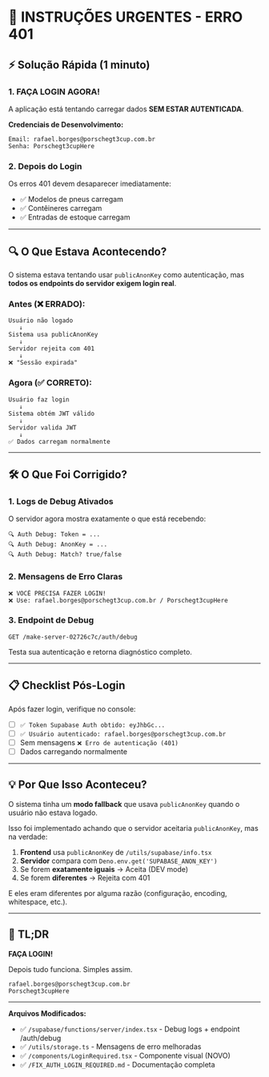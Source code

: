 # 🚨 INSTRUÇÕES URGENTES - ERRO 401

## ⚡ Solução Rápida (1 minuto)

### 1. FAÇA LOGIN AGORA!

A aplicação está tentando carregar dados **SEM ESTAR AUTENTICADA**.

**Credenciais de Desenvolvimento:**
```
Email: rafael.borges@porschegt3cup.com.br
Senha: Porschegt3cupHere
```

### 2. Depois do Login

Os erros 401 devem desaparecer imediatamente:
- ✅ Modelos de pneus carregam
- ✅ Contêineres carregam  
- ✅ Entradas de estoque carregam

---

## 🔍 O Que Estava Acontecendo?

O sistema estava tentando usar `publicAnonKey` como autenticação, mas **todos os endpoints do servidor exigem login real**.

### Antes (❌ ERRADO):
```
Usuário não logado
   ↓
Sistema usa publicAnonKey
   ↓
Servidor rejeita com 401
   ↓
❌ "Sessão expirada"
```

### Agora (✅ CORRETO):
```
Usuário faz login
   ↓
Sistema obtém JWT válido
   ↓
Servidor valida JWT
   ↓
✅ Dados carregam normalmente
```

---

## 🛠️ O Que Foi Corrigido?

### 1. Logs de Debug Ativados
O servidor agora mostra exatamente o que está recebendo:
```
🔍 Auth Debug: Token = ...
🔍 Auth Debug: AnonKey = ...
🔍 Auth Debug: Match? true/false
```

### 2. Mensagens de Erro Claras
```
❌ VOCÊ PRECISA FAZER LOGIN!
❌ Use: rafael.borges@porschegt3cup.com.br / Porschegt3cupHere
```

### 3. Endpoint de Debug
```
GET /make-server-02726c7c/auth/debug
```
Testa sua autenticação e retorna diagnóstico completo.

---

## 📋 Checklist Pós-Login

Após fazer login, verifique no console:

- [ ] `✅ Token Supabase Auth obtido: eyJhbGc...`
- [ ] `✅ Usuário autenticado: rafael.borges@porschegt3cup.com.br`
- [ ] Sem mensagens `❌ Erro de autenticação (401)`
- [ ] Dados carregando normalmente

---

## 💡 Por Que Isso Aconteceu?

O sistema tinha um **modo fallback** que usava `publicAnonKey` quando o usuário não estava logado.

Isso foi implementado achando que o servidor aceitaria `publicAnonKey`, mas na verdade:

1. **Frontend** usa `publicAnonKey` de `/utils/supabase/info.tsx`
2. **Servidor** compara com `Deno.env.get('SUPABASE_ANON_KEY')`
3. Se forem **exatamente iguais** → Aceita (DEV mode)
4. Se forem **diferentes** → Rejeita com 401

E eles eram diferentes por alguma razão (configuração, encoding, whitespace, etc.).

---

## 🎯 TL;DR

**FAÇA LOGIN!** 

Depois tudo funciona. Simples assim.

```
rafael.borges@porschegt3cup.com.br
Porschegt3cupHere
```

---

**Arquivos Modificados:**
- ✅ `/supabase/functions/server/index.tsx` - Debug logs + endpoint /auth/debug
- ✅ `/utils/storage.ts` - Mensagens de erro melhoradas
- ✅ `/components/LoginRequired.tsx` - Componente visual (NOVO)
- ✅ `/FIX_AUTH_LOGIN_REQUIRED.md` - Documentação completa

